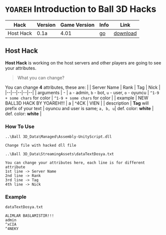 # ```YOAREH``` Introduction to Ball 3D Hacks

| Hack | Version | Game Version | Info | Link |
|--|--|--|--|--|
| Host Hack | 0.1a | 4.01 | [go](https://github.com/yoareh/ball3d-hack/main/README.md#host-hack) | [download](https://github.com/yoareh/ball3d-hack/releases/download/HostHack/Host.Hack.zip) |

## Host Hack
**Host Hack** is working on the host servers and other players are going to see your attributes.
>What you can change?

You can change **4** attributes, these are:
| | Server Name | Rank | Tag | Nick |
|--|--|--|--|--|
| arguments | - | ```a``` - admin, ```b``` - bot, ```u``` - user, ```o``` - oyuncu |  ```^1-9 + some chars``` for color | ```^1-9 + some chars``` for color |
| example | NEW BALL3D HACK BY YOAREH!!! | a | ^4CK | VIEN |
| description | **Tag** will prefix of your text | oyuncu and user is same; ```a, b, u```| def. color: **white** | def. color: **white** |

### How To Use
```..\Ball 3D_Data\Managed\Assembly-UnityScript.dll```
```
Change file with hacked dll file
```
```..\Ball 3D_Data\StreamingAssets\dataTextDosya.txt```
```
You can change your attributes here, each line is for different attribute
1st line -> Server Name
2nd line -> Rank
3rd line -> Tag
4th line -> Nick
```
### Example
```dataTextDosya.txt```
```
ALIMLAR BASLAMISTIR!!!
admin
^xCIA
^4NEKY
```
